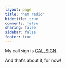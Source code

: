 ```yaml
---
layout: page
title: "ham radio"
hidetitle: true
comments: false
sharing: false
sidebar: false
footer: true
---
```


My call sign is [CALLSIGN][qrz-CALLSIGN].

And that's about it, for now!

[qrz-CALLSIGN]: http://qrz.com/db/CALLSIGN "CALLSIGN at qrz.com"

